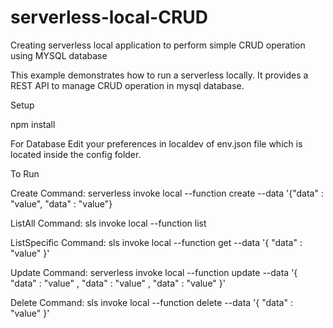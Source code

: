 # serverless-local-CRUD
Creating serverless local application to perform simple CRUD operation using MYSQL database

This example demonstrates how to run a serverless locally. It provides a REST API to manage CRUD operation in mysql database.

Setup

  npm install
  
  For Database
    Edit your preferences in localdev of env.json file which is located inside the config folder.
  

To Run

Create 
  Command:
    serverless invoke local --function create --data '{"data" : "value", "data" : "value"}

ListAll 
  Command:
    sls invoke local --function list
    
ListSpecific 
  Command:
    sls invoke local --function get --data '{ "data" : "value" }'

Update 
  Command:
    serverless invoke local --function update --data '{ "data" : "value" ,  "data" : "value" ,  "data" : "value" }'

Delete 
  Command:
    sls invoke local --function delete --data '{ "data" : "value" }'





    
 







